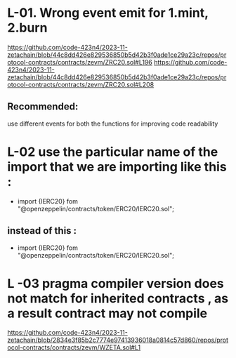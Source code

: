 # L-01. Wrong event emit for 1.mint, 2.burn
https://github.com/code-423n4/2023-11-zetachain/blob/44c8dd426e829536850b5d42b3f0ade1ce29a23c/repos/protocol-contracts/contracts/zevm/ZRC20.sol#L196
https://github.com/code-423n4/2023-11-zetachain/blob/44c8dd426e829536850b5d42b3f0ade1ce29a23c/repos/protocol-contracts/contracts/zevm/ZRC20.sol#L208
## Recommended: 
 use different events for both the functions for improving code readability

# L-02 use the particular name of the import that we are importing like this : 
+ import {IERC20} fom "@openzeppelin/contracts/token/ERC20/IERC20.sol";
## instead of this :
- import {IERC20} fom "@openzeppelin/contracts/token/ERC20/IERC20.sol";

# L -03 pragma compiler version does not match for inherited contracts , as a result contract may not compile
https://github.com/code-423n4/2023-11-zetachain/blob/2834e3f85b2c7774e97413936018a0814c57d860/repos/protocol-contracts/contracts/zevm/WZETA.sol#L1